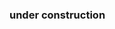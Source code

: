 ### under construction

<!--

First, run the development server:

```bash
npm run dev
# or
yarn dev
```

Open [http://localhost:3000](http://localhost:3000) with your browser to see the result. -->
